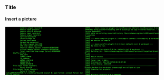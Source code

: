 ### Title 
#### Insert a picture
![image](https://github.com/tsw1990/testProject1/raw/master/1.png)

